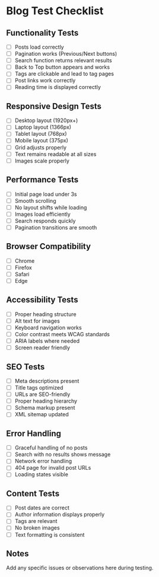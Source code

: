 # Blog Test Checklist

## Functionality Tests
- [ ] Posts load correctly
- [ ] Pagination works (Previous/Next buttons)
- [ ] Search function returns relevant results
- [ ] Back to Top button appears and works
- [ ] Tags are clickable and lead to tag pages
- [ ] Post links work correctly
- [ ] Reading time is displayed correctly

## Responsive Design Tests
- [ ] Desktop layout (1920px+)
- [ ] Laptop layout (1366px)
- [ ] Tablet layout (768px)
- [ ] Mobile layout (375px)
- [ ] Grid adjusts properly
- [ ] Text remains readable at all sizes
- [ ] Images scale properly

## Performance Tests
- [ ] Initial page load under 3s
- [ ] Smooth scrolling
- [ ] No layout shifts while loading
- [ ] Images load efficiently
- [ ] Search responds quickly
- [ ] Pagination transitions are smooth

## Browser Compatibility
- [ ] Chrome
- [ ] Firefox
- [ ] Safari
- [ ] Edge

## Accessibility Tests
- [ ] Proper heading structure
- [ ] Alt text for images
- [ ] Keyboard navigation works
- [ ] Color contrast meets WCAG standards
- [ ] ARIA labels where needed
- [ ] Screen reader friendly

## SEO Tests
- [ ] Meta descriptions present
- [ ] Title tags optimized
- [ ] URLs are SEO-friendly
- [ ] Proper heading hierarchy
- [ ] Schema markup present
- [ ] XML sitemap updated

## Error Handling
- [ ] Graceful handling of no posts
- [ ] Search with no results shows message
- [ ] Network error handling
- [ ] 404 page for invalid post URLs
- [ ] Loading states visible

## Content Tests
- [ ] Post dates are correct
- [ ] Author information displays properly
- [ ] Tags are relevant
- [ ] No broken images
- [ ] Text formatting is consistent

## Notes
Add any specific issues or observations here during testing.
